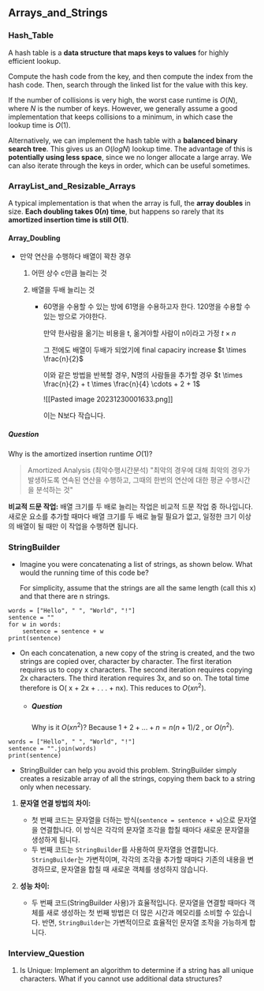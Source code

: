 ## Arrays_and_Strings
### Hash_Table
A hash table is a **data structure that maps keys to values** for highly efficient lookup.

Compute the hash code from the key, and then compute the index from the hash code.
Then, search through the linked list for the value with this key.

If the number of collisions is very high, the worst case runtime is $O(N)$, where $N$ is the number of keys. However, we generally assume a good implementation that keeps collisions to a minimum, in which case the lookup time is $O(1)$.

Alternatively, we can implement the hash table with a **balanced binary search tree**. This gives us an $O( log N)$ lookup time. The advantage of this is **potentially using less space**, since we no longer allocate a large array. We can also iterate through the keys in order, which can be useful sometimes. 
### ArrayList_and_Resizable_Arrays
A typical implementation is that when the array is full, the **array doubles** in size. **Each doubling takes $0(n)$ time**, but happens so rarely that its **amortized insertion time is still $O(1)$**. 
#### Array_Doubling
- 만약 연산을 수행하다 배열이 꽉찬 경우
	1. 어떤 상수 c만큼 늘리는 것
	
	2. 배열을 두배 늘리는 것
		- 60명을 수용할 수 있는 방에 61명을 수용하고자 한다.
			120명을 수용할 수 있는 방으로 가야한다.
			
			만약 한사람을 옮기는 비용을 t, 옮겨야할 사람이 n이라고 가정
			$t \times n$
			
			그 전에도 배열이 두배가 되었기에
			final capaciry increase
			 $t \times \frac{n}{2}$
			 
			 이와 같은 방법을 반복할 경우, N명의 사람들을 추가할 경우
			 $t \times \frac{n}{2} + t \times \frac{n}{4} \cdots + 2 + 1$
			
			![[Pasted image 20231230001633.png]]
			
			이는 N보다 작습니다.
##### Question
Why is the amortized insertion runtime $O(1)$? 

> Amortized Analysis (최악수행시간분석)
> "최악의 경우에 대해 최악의 경우가 발생하도록 연속된 연산을 수행하고,
> 그때의 한번의 연산에 대한 평균 수행시간을 분석하는 것"

**비교적 드문 작업:** 배열 크기를 두 배로 늘리는 작업은 비교적 드문 작업 중 하나입니다. 새로운 요소를 추가할 때마다 배열 크기를 두 배로 늘릴 필요가 없고, 일정한 크기 이상의 배열이 될 때만 이 작업을 수행하면 됩니다.
### StringBuilder
- Imagine you were concatenating a list of strings, as shown below. What would the running time of this code be? 
	  
	 For simplicity, assume that the strings are all the same length (call this x) and that there are n strings. 
	 
```run-python
words = ["Hello", " ", "World", "!"]
sentence = ""
for w in words:
    sentence = sentence + w
print(sentence)
```
- On each concatenation, a new copy of the string is created, and the two strings are copied over, character by character. 
	The first iteration requires us to copy x characters. The second iteration requires copying 2x characters. The third iteration requires 3x, and so on. The total time therefore is O( x + 2x + . . . + nx). This reduces to $O(xn^2)$. 
	
	- ##### Question
		Why is it $O(xn^2)$?
		Because $1 + 2 + ... + n = n(n+1)/2$ , or $O(n^2)$. 
		
	
```run-python
words = ["Hello", " ", "World", "!"]
sentence = "".join(words)
print(sentence)
```
- StringBuilder can help you avoid this problem. 
	StringBuilder simply creates a resizable array of all the strings, copying them back to a string only when necessary. 
	
1. **문자열 연결 방법의 차이:**
    
    - 첫 번째 코드는 문자열을 더하는 방식(`sentence = sentence + w`)으로 문자열을 연결합니다. 이 방식은 각각의 문자열 조각을 합칠 때마다 새로운 문자열을 생성하게 됩니다.
    - 두 번째 코드는 `StringBuilder`를 사용하여 문자열을 연결합니다. `StringBuilder`는 가변적이며, 각각의 조각을 추가할 때마다 기존의 내용을 변경하므로, 문자열을 합칠 때 새로운 객체를 생성하지 않습니다.
2. **성능 차이:**
    
    - 두 번째 코드(StringBuilder 사용)가 효율적입니다. 문자열을 연결할 때마다 객체를 새로 생성하는 첫 번째 방법은 더 많은 시간과 메모리를 소비할 수 있습니다. 반면, `StringBuilder`는 가변적이므로 효율적인 문자열 조작을 가능하게 합니다.

### Interview_Question
1. Is Unique: Implement an algorithm to determine if a string has all unique characters. What if you cannot use additional data structures? 